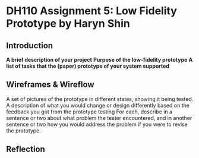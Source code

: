 # DH110 Assignment 5: Low Fidelity Prototype by Haryn Shin
## Introduction
**A brief description of your project** 
**Purpose of the low-fidelity prototype**
**A list of tasks that the (paper) prototype of your system supported**

## Wireframes & Wireflow
A set of pictures of the prototype in different states, showing it being tested.
A description of what you would change or design differently based on the feedback you got from the prototype testing
For each, describe in a sentence or two about what problem the tester encountered, and in another sentence or two how 
you would address the problem if you were to revise the prototype.

## Reflection
